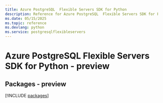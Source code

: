 ```yaml
---
title: Azure PostgreSQL  Flexible Servers SDK for Python
description: Reference for Azure PostgreSQL  Flexible Servers SDK for Python
ms.date: 05/15/2025
ms.topic: reference
ms.devlang: python
ms.service: postgresqlflexibleservers
---
```

# Azure PostgreSQL  Flexible Servers SDK for Python - preview
## Packages - preview
[!INCLUDE [packages](postgresql--flexible-servers-index.md)]